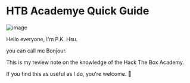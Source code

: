 # HTB Academye Quick Guide

![image](https://github.com/H4ck3rxPK/HTB_Academy_Quick_Guide/assets/136787670/dccc8977-6402-4499-8257-d99d8e723d13)

Hello everyone, I'm P.K. Hsu.

you can call me Bonjour.

This is my review note on the knowledge of the Hack The Box Academy.

If you find this as useful as I do, you're welcome. 🍰
